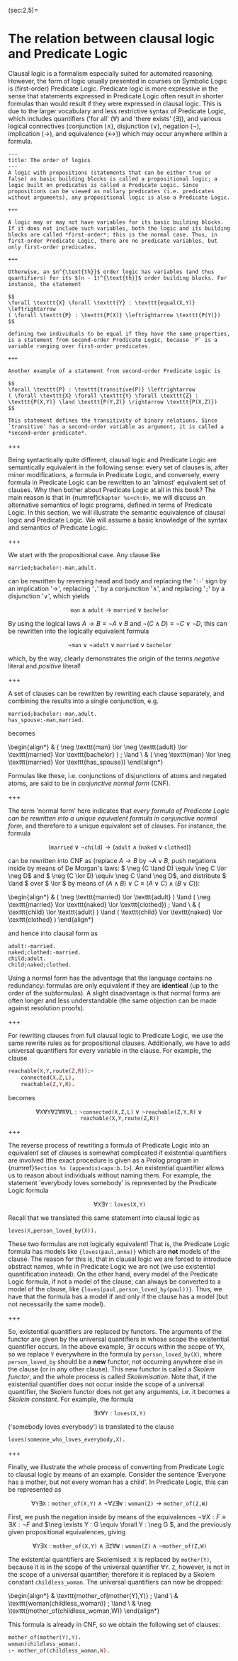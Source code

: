 <!--H3: Section 2.5-->
(sec:2.5)=
# The relation between clausal logic and Predicate Logic #

Clausal logic is a formalism especially suited for automated reasoning. However, the form of logic usually presented in courses on Symbolic Logic is (first-order) Predicate Logic. Predicate logic is more expressive in the sense that statements expressed in Predicate Logic often result in shorter formulas than would result if they were expressed in clausal logic. This is due to the larger vocabulary and less restrictive syntax of Predicate Logic, which includes quantifiers ('for all' ($\forall$) and 'there exists' ($\exists$)), and various logical connectives (conjunction ($\land$), disjunction ($\lor$), negation ($\neg$), implication ($\rightarrow$), and equivalence ($\leftrightarrow$)) which may occur anywhere within a formula.

```{infobox}
---
title: The order of logics
---
A logic with propositions (statements that can be either true or false) as basic building blocks is called a propositional logic; a logic built on predicates is called a Predicate Logic. Since propositions can be viewed as nullary predicates (i.e. predicates without arguments), any propositional logic is also a Predicate Logic.

+++

A logic may or may not have variables for its basic building blocks. If it does not include such variables, both the logic and its building blocks are called *first-order*; this is the normal case. Thus, in first-order Predicate Logic, there are no predicate variables, but only first-order predicates.

+++

Otherwise, an $n^{\text{th}}$ order logic has variables (and thus quantifiers) for its $(n - 1)^{\text{th}}$ order building blocks. For instance, the statement

$$
\forall \texttt{X} \forall \texttt{Y} : \texttt{equal(X,Y)} \leftrightarrow
( \forall \texttt{P} : \texttt{P(X)} \leftrightarrow \texttt{P(Y)})
$$

defining two individuals to be equal if they have the same properties, is a statement from second-order Predicate Logic, because `P` is a variable ranging over first-order predicates.

+++

Another example of a statement from second-order Predicate Logic is

$$
\forall \texttt{P} : \texttt{transitive(P)} \leftrightarrow
( \forall \texttt{X} \forall \texttt{Y} \forall \texttt{Z} : \texttt{P(X,Y)} \land \texttt{P(Y,Z)} \rightarrow \texttt{P(X,Z)})
$$

This statement defines the transitivity of binary relations. Since `transitive` has a second-order variable as argument, it is called a *second-order predicate*.
```

+++

Being syntactically quite different, clausal logic and Predicate Logic are semantically equivalent in the following sense: every set of clauses is, after minor modifications, a formula in Predicate Logic, and conversely, every formula in Predicate Logic can be rewritten to an 'almost' equivalent set of clauses. Why then bother about Predicate Logic at all in this book? The main reason is that in {numref}`Chapter %s<ch:8>`, we will discuss an alternative semantics of logic programs, defined in terms of Predicate Logic. In this section, we will illustrate the semantic equivalence of clausal logic and Predicate Logic. We will assume a basic knowledge of the syntax and semantics of Predicate Logic.
<!--Chapter 8-->

+++

We start with the propositional case. Any clause like
```pProlog
married;bachelor:-man,adult.
```
can be rewritten by reversing head and body and replacing the '`:-`' sign by an implication '$\rightarrow$', replacing '`,`' by a conjunction '$\land$', and replacing '`;`' by a disjunction '$\lor$', which yields

$$
\texttt{man} \land \texttt{adult} \rightarrow \texttt{married} \lor \texttt{bachelor}
$$

By using the logical laws $A \rightarrow B \equiv \neg A \lor B$ and $\neg (C \land D) \equiv \neg C \lor \neg D$, this can be rewritten into the logically equivalent formula

$$
\neg \texttt{man} \lor \neg \texttt{adult} \lor \texttt{married} \lor \texttt{bachelor}
$$

which, by the way, clearly demonstrates the origin of the terms *negative* literal and *positive* literal!

+++

A set of clauses can be rewritten by rewriting each clause separately, and combining the results into a single conjunction, e.g.
```pProlog
married;bachelor:-man,adult.
has_spouse:-man,married.
```
becomes

\begin{align*}
& ( \neg \texttt{man} \lor \neg \texttt{adult} \lor \texttt{married} \lor \texttt{bachelor} ) \; \land \\
& ( \neg \texttt{man} \lor \neg \texttt{married} \lor \texttt{has_spouse})
\end{align*}

Formulas like these, i.e. conjunctions of disjunctions of atoms and negated atoms, are said to be in *conjunctive normal form* (CNF).

+++

The term 'normal form' here indicates that *every formula of Predicate Logic can be rewritten into a unique equivalent formula in conjunctive normal form*, and therefore to a unique equivalent set of clauses. For instance, the formula

$$
( \texttt{married} \lor \neg \texttt{child} ) \rightarrow ( \texttt{adult} \land ( \texttt{naked} \lor \texttt{clothed} ) )
$$

can be rewritten into CNF as (replace $A \rightarrow B$ by $\neg A \lor B$, push negations inside by means of De Morgan's laws: $ \neg (C \land D) \equiv \neg C \lor \neg D$ and $ \neg (C \lor D) \equiv \neg C \land \neg D$, and distribute $ \land $ over $ \lor $ by means of $(A \land B) \lor C \equiv (A \lor C) \land (B \lor C)$):

\begin{align*}
& ( \neg \texttt{married} \lor \texttt{adult} ) \land ( \neg \texttt{married} \lor \texttt{naked} \lor \texttt{clothed}) \; \land \\
& ( \texttt{child} \lor \texttt{adult} ) \land ( \texttt{child} \lor \texttt{naked} \lor \texttt{clothed} )
\end{align*}

and hence into clausal form as
```pProlog
adult:-married.
naked;clothed:-married.
child;adult.
child;naked;clothed.
```
Using a normal form has the advantage that the language contains no redundancy: formulas are only equivalent if they are **identical** (up to the order of the subformulas). A slight disadvantage is that normal forms are often longer and less understandable (the same objection can be made against resolution proofs).

+++

For rewriting clauses from full clausal logic to Predicate Logic, we use the same rewrite rules as for propositional clauses. Additionally, we have to add universal quantifiers for every variable in the clause. For example, the clause
```Prolog
reachable(X,Y,route(Z,R)):-
    connected(X,Z,L),
    reachable(Z,Y,R).
```
becomes

$$
\forall \texttt{X} \forall \texttt{Y} \forall \texttt{Z}
\forall \texttt{R} \forall \texttt{L} :
\neg \texttt{connected(X,Z,L)} \lor
\neg \texttt{reachable(Z,Y,R)} \lor \texttt{reachable(X,Y,route(Z,R))}
$$

+++

The reverse process of rewriting a formula of Predicate Logic into an equivalent set of clauses is somewhat complicated if existential quantifiers are involved (the exact procedure is given as a Prolog program in {numref}`Section %s (appendix)<apx:b.1>`). An existential quantifier allows us to reason about individuals without naming them. For example, the statement 'everybody loves somebody' is represented by the Predicate Logic formula
<!--Appendix B.1-->

$$
\forall \texttt{X} \exists \texttt{Y} : \texttt{loves(X,Y)}
$$

Recall that we translated this same statement into clausal logic as
```Prolog
loves(X,person_loved_by(X)).
```
These two formulas are not logically equivalent! That is, the Predicate Logic formula has models like `{loves(paul,anna)}` which are **not** models of the clause. The reason for this is, that in clausal logic we are forced to introduce abstract names, while in Predicate Logic we are not (we use existential quantification instead). On the other hand, every model of the Predicate Logic formula, if not a model of the clause, can always be converted to a model of the clause, like `{loves(paul,person_loved_by(paul))}`. Thus, we have that the formula has a model if and only if the clause has a model (but not necessarily the same model).

+++

So, existential quantifiers are replaced by functors. The arguments of the functor are given by the universal quantifiers in whose scope the existential quantifier occurs. In the above example, $\exists \texttt{Y}$ occurs within the scope of $\forall \texttt{X}$, so we replace `Y` everywhere in the formula by `person_loved_by(X)`, where `person_loved_by` should be a **new** functor, not occurring anywhere else in the clause (or in any other clause). This new functor is called a *Skolem functor*, and the whole process is called *Skolemisation*. Note that, if the existential quantifier does not occur inside the scope of a universal quantifier, the Skolem functor does not get any arguments, i.e. it becomes a *Skolem constant*. For example, the formula

$$
\exists \texttt{X} \forall \texttt{Y} : \texttt{loves(X,Y)}
$$

('somebody loves everybody') is translated to the clause
```Prolog
loves(someone_who_loves_everybody,X).
```

+++

Finally, we illustrate the whole process of converting from Predicate Logic to clausal logic by means of an example. Consider the sentence 'Everyone has a mother, but not every woman has a child'. In Predicate Logic, this can be represented as

$$
\forall \texttt{Y} \exists \texttt{X} :
\texttt{mother_of(X,Y)} \land
\neg \forall \texttt{Z} \exists \texttt{W} : \texttt{woman(Z)}
\rightarrow \texttt{mother_of(Z,W)}
$$

First, we push the negation inside by means of the equivalences $\neg \forall X : F \equiv \exists X : \neg F$ and $\neg \exists Y : G \equiv \forall Y : \neg G $, and the previously given propositional equivalences, giving

$$
\forall \texttt{Y} \exists \texttt{X} :
\texttt{mother_of(X,Y)} \land \exists
\texttt{Z} \forall \texttt{W} : \texttt{woman(Z)} \land \neg \texttt{mother_of(Z,W)}
$$

The existential quantifiers are Skolemised: `X` is replaced by `mother(Y)`, because it is in the scope of the universal quantifier $\forall \texttt{Y}$. $\texttt{Z}$, however, is not in the scope of a universal quantifier; therefore it is replaced by a Skolem constant `childless_woman`. The universal quantifiers can now be dropped:

\begin{align*}
& \texttt{mother_of(mother(Y),Y)} \; \land \\
& \texttt{woman(childless_woman)} \; \land \\
& \neg \texttt{mother_of(childless_woman,W)}
\end{align*}

This formula is already in CNF, so we obtain the following set of clauses:
```Prolog
mother_of(mother(Y),Y).
woman(childless_woman).
:- mother_of(childless_woman,W).
```

```{exercise} ex:2.14
```
